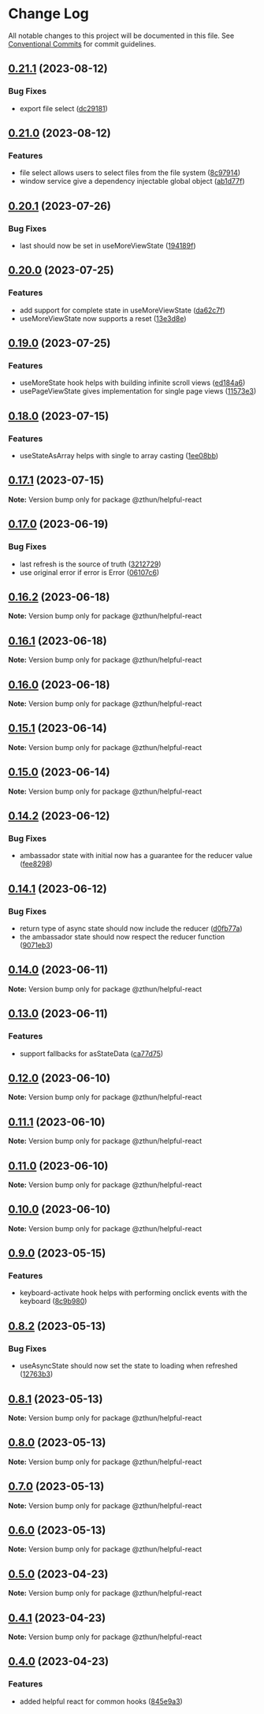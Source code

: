 # Change Log

All notable changes to this project will be documented in this file.
See [Conventional Commits](https://conventionalcommits.org) for commit guidelines.

## [0.21.1](https://github.com/zthun/helpful/compare/v0.21.0...v0.21.1) (2023-08-12)


### Bug Fixes

* export file select ([dc29181](https://github.com/zthun/helpful/commit/dc2918171a62b21ee7cb604f78f36b776641a030))



## [0.21.0](https://github.com/zthun/helpful/compare/v0.20.1...v0.21.0) (2023-08-12)


### Features

* file select allows users to select files from the file system ([8c97914](https://github.com/zthun/helpful/commit/8c979142fccab5afb9fa7b989035a41d7401125f))
* window service give a dependency injectable global object ([ab1d77f](https://github.com/zthun/helpful/commit/ab1d77fd43c4fc6d8abe9d4b938055a3dc258a97))



## [0.20.1](https://github.com/zthun/helpful/compare/v0.20.0...v0.20.1) (2023-07-26)


### Bug Fixes

* last should now be set in useMoreViewState ([194189f](https://github.com/zthun/helpful/commit/194189f6c290053842b28d370a18c1d2d9060023))



## [0.20.0](https://github.com/zthun/helpful/compare/v0.19.0...v0.20.0) (2023-07-25)


### Features

* add support for complete state in useMoreViewState ([da62c7f](https://github.com/zthun/helpful/commit/da62c7fd77ce75ea54635f9d3330c9d334172016))
* useMoreViewState now supports a reset ([13e3d8e](https://github.com/zthun/helpful/commit/13e3d8e5708c8a20cffb6e35cceb4abf54f57cfb))



## [0.19.0](https://github.com/zthun/helpful/compare/v0.18.0...v0.19.0) (2023-07-25)


### Features

* useMoreState hook helps with building infinite scroll views ([ed184a6](https://github.com/zthun/helpful/commit/ed184a65e7dce98b2366a84a582eaa050d7c78e8))
* usePageViewState gives implementation for single page views ([11573e3](https://github.com/zthun/helpful/commit/11573e38a2293ccb279a9663d427fc58757525f3))



## [0.18.0](https://github.com/zthun/helpful/compare/v0.17.1...v0.18.0) (2023-07-15)


### Features

* useStateAsArray helps with single to array casting ([1ee08bb](https://github.com/zthun/helpful/commit/1ee08bb451e94f7eadeced77d730e5b2f05a75ee))



## [0.17.1](https://github.com/zthun/helpful/compare/v0.17.0...v0.17.1) (2023-07-15)

**Note:** Version bump only for package @zthun/helpful-react





## [0.17.0](https://github.com/zthun/helpful/compare/v0.16.2...v0.17.0) (2023-06-19)


### Bug Fixes

* last refresh is the source of truth ([3212729](https://github.com/zthun/helpful/commit/3212729e6c0d79ed51c46314214e490c461c519c))
* use original error if error is Error ([06107c6](https://github.com/zthun/helpful/commit/06107c63f3ee0f36e82ff4bd7837219be0f3ecd3))



## [0.16.2](https://github.com/zthun/helpful/compare/v0.16.1...v0.16.2) (2023-06-18)

**Note:** Version bump only for package @zthun/helpful-react





## [0.16.1](https://github.com/zthun/helpful/compare/v0.16.0...v0.16.1) (2023-06-18)

**Note:** Version bump only for package @zthun/helpful-react





## [0.16.0](https://github.com/zthun/helpful/compare/v0.15.1...v0.16.0) (2023-06-18)

**Note:** Version bump only for package @zthun/helpful-react





## [0.15.1](https://github.com/zthun/helpful/compare/v0.15.0...v0.15.1) (2023-06-14)

**Note:** Version bump only for package @zthun/helpful-react





## [0.15.0](https://github.com/zthun/helpful/compare/v0.14.2...v0.15.0) (2023-06-14)

**Note:** Version bump only for package @zthun/helpful-react





## [0.14.2](https://github.com/zthun/helpful/compare/v0.14.1...v0.14.2) (2023-06-12)


### Bug Fixes

* ambassador state with initial now has a guarantee for the reducer value ([fee8298](https://github.com/zthun/helpful/commit/fee8298ce89f8cb6fc0d6dcefc3833f2a6e2909a))



## [0.14.1](https://github.com/zthun/helpful/compare/v0.14.0...v0.14.1) (2023-06-12)


### Bug Fixes

* return type of async state should now include the reducer ([d0fb77a](https://github.com/zthun/helpful/commit/d0fb77a4163c4680164ca8fbb4eab5fa855aec28))
* the ambassador state should now respect the reducer function ([9071eb3](https://github.com/zthun/helpful/commit/9071eb37236205474ac13d3509a51d06d2cc4d66))



## [0.14.0](https://github.com/zthun/helpful/compare/v0.13.0...v0.14.0) (2023-06-11)

**Note:** Version bump only for package @zthun/helpful-react





## [0.13.0](https://github.com/zthun/helpful/compare/v0.12.0...v0.13.0) (2023-06-11)


### Features

* support fallbacks for asStateData ([ca77d75](https://github.com/zthun/helpful/commit/ca77d75a62b11593513a054d0fc510588e6c140c))



## [0.12.0](https://github.com/zthun/helpful/compare/v0.11.1...v0.12.0) (2023-06-10)

**Note:** Version bump only for package @zthun/helpful-react





## [0.11.1](https://github.com/zthun/helpful/compare/v0.11.0...v0.11.1) (2023-06-10)

**Note:** Version bump only for package @zthun/helpful-react





## [0.11.0](https://github.com/zthun/helpful/compare/v0.10.0...v0.11.0) (2023-06-10)

**Note:** Version bump only for package @zthun/helpful-react





## [0.10.0](https://github.com/zthun/helpful/compare/v0.9.0...v0.10.0) (2023-06-10)

**Note:** Version bump only for package @zthun/helpful-react





## [0.9.0](https://github.com/zthun/helpful/compare/v0.8.2...v0.9.0) (2023-05-15)


### Features

* keyboard-activate hook helps with performing onclick events with the keyboard ([8c9b980](https://github.com/zthun/helpful/commit/8c9b9801386613783c5cc91bc5e6a531d8828585))



## [0.8.2](https://github.com/zthun/helpful/compare/v0.8.1...v0.8.2) (2023-05-13)


### Bug Fixes

* useAsyncState should now set the state to loading when refreshed ([12763b3](https://github.com/zthun/helpful/commit/12763b31c00a4699c11642c0064f7301024a141a))



## [0.8.1](https://github.com/zthun/helpful/compare/v0.8.0...v0.8.1) (2023-05-13)

**Note:** Version bump only for package @zthun/helpful-react





## [0.8.0](https://github.com/zthun/helpful/compare/v0.7.0...v0.8.0) (2023-05-13)

**Note:** Version bump only for package @zthun/helpful-react





## [0.7.0](https://github.com/zthun/helpful/compare/v0.6.0...v0.7.0) (2023-05-13)

**Note:** Version bump only for package @zthun/helpful-react





## [0.6.0](https://github.com/zthun/helpful/compare/v0.5.0...v0.6.0) (2023-05-13)

**Note:** Version bump only for package @zthun/helpful-react





## [0.5.0](https://github.com/zthun/helpful/compare/v0.4.1...v0.5.0) (2023-04-23)

**Note:** Version bump only for package @zthun/helpful-react





## [0.4.1](https://github.com/zthun/helpful/compare/v0.4.0...v0.4.1) (2023-04-23)

**Note:** Version bump only for package @zthun/helpful-react





## [0.4.0](https://github.com/zthun/helpful/compare/v0.3.0...v0.4.0) (2023-04-23)


### Features

* added helpful react for common hooks ([845e9a3](https://github.com/zthun/helpful/commit/845e9a3b0ee99161d0cd4002f240299efd0229e9))
